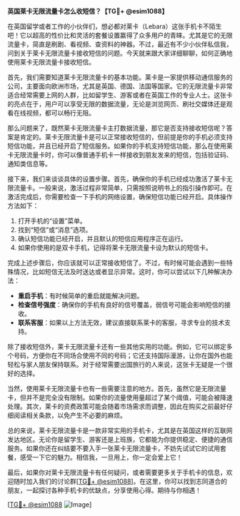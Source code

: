 **英国莱卡无限流量卡怎么收短信？【TG💪+ @esim1088】**

在英国留学或者工作的小伙伴们，想必都对莱卡（Lebara）这张手机卡不陌生吧！它以超高的性价比和灵活的套餐设置赢得了众多用户的青睐。尤其是它的无限流量卡，简直是刷剧、看视频、查资料的神器。不过，最近有不少小伙伴私信我，问到关于莱卡无限流量卡接收短信的问题。今天就来跟大家详细聊聊，如何正确地使用莱卡无限流量卡接收短信。

首先，我们需要知道莱卡无限流量卡的基本功能。莱卡是一家提供移动通信服务的公司，主要面向欧洲市场，尤其是英国、德国、法国等国家。它的无限流量卡非常适合经常需要上网的人群，比如留学生、游客或者在英国工作的专业人士。这张卡的亮点在于，用户可以享受无限的数据流量，无论是浏览网页、刷社交媒体还是观看在线视频，都可以畅行无阻。

那么问题来了，既然莱卡无限流量卡主打数据流量，那它是否支持接收短信呢？答案是肯定的。莱卡无限流量卡是可以正常接收短信的，但前提是你的手机必须支持短信功能，并且已经开启了短信服务。如果你的手机支持短信功能，那么在使用莱卡无限流量卡时，你可以像普通手机卡一样接收到朋友发来的短信，包括验证码、通知类信息等。

接下来，我们来谈谈具体的设置步骤。首先，确保你的手机已经成功激活了莱卡无限流量卡。一般来说，激活过程非常简单，只需按照说明书上的指引操作即可。在激活完成后，你需要检查一下手机的网络设置，确保短信功能已经开启。具体操作方法如下：

1. 打开手机的“设置”菜单。
2. 找到“短信”或“消息”选项。
3. 确认短信功能已经开启，并且默认的短信应用程序正在运行。
4. 如果你使用的是双卡手机，记得将莱卡无限流量卡设为默认的短信卡。

完成上述步骤后，你应该就可以正常接收短信了。不过，有时候可能会遇到一些特殊情况，比如短信无法及时送达或者显示异常。这时，你可以尝试以下几种解决办法：

- **重启手机**：有时候简单的重启就能解决问题。
- **检查信号强度**：确保你的手机有良好的信号覆盖，弱信号可能会影响短信的接收。
- **联系客服**：如果以上方法无效，建议直接联系莱卡的客服，寻求专业的技术支持。

除了接收短信外，莱卡无限流量卡还有一些其他实用的功能。例如，它可以绑定多个号码，方便你在不同场合使用不同的号码；它还支持国际漫游，让你在国外也能轻松与家人朋友保持联系。对于经常需要出国旅行的人来说，这张卡无疑是一个很好的选择。

当然，使用莱卡无限流量卡也有一些需要注意的地方。首先，虽然它是无限流量卡，但并不是完全没有限制。如果你的流量使用量超过了某个阈值，可能会被降速处理。其次，莱卡的资费政策可能会随着市场需求而调整，因此在购买之前最好仔细阅读相关条款，以免产生不必要的麻烦。

总的来说，莱卡无限流量卡是一款非常实用的手机卡，尤其是在英国这样的互联网发达地区。无论你是留学生、游客还是上班族，它都能为你提供稳定、便捷的通信服务。如果你还在纠结要不要入手一张莱卡无限流量卡，不妨先试试它的试用套餐，感受一下它的魅力。相信我，一旦用上，你一定会爱上它！

最后，如果你对莱卡无限流量卡有任何疑问，或者需要更多关于手机卡的信息，欢迎随时加入我们的讨论群[[TG💪+ @esim1088](https://t.me/s/esim1088)]。在这里，你可以找到志同道合的朋友，一起探讨各种手机卡的优缺点，分享使用心得。期待与你相遇！

[[TG💪+ @esim1088](https://t.me/s/esim1088) ![Image](https://i.postimg.cc/4NQfJmqS/Snipaste-2025-05-13-00-14-12.png)]